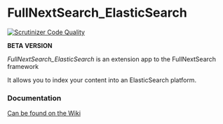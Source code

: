 # FullNextSearch_ElasticSearch

[![Scrutinizer Code Quality](https://scrutinizer-ci.com/g/nextcloud/fullnextsearch_elasticsearch/badges/quality-score.png?b=master)](https://scrutinizer-ci.com/g/nextcloud/fullnextsearch_elasticsearch/?branch=master)

**BETA VERSION**  

_FullNextSearch_ElasticSearch_ is an extension app to the FullNextSearch framework

It allows you to index your content into an ElasticSearch platform.



### Documentation

[Can be found on the Wiki](https://github.com/nextcloud/fullnextsearch_elasticsearch/wiki)

